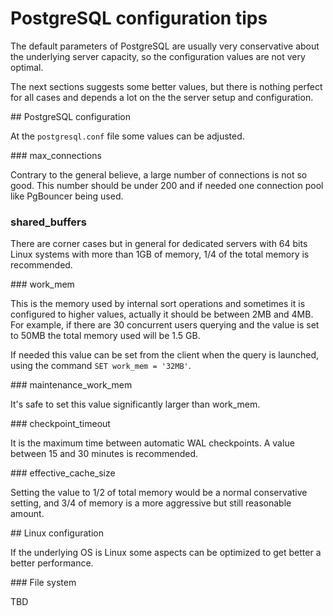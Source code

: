 <h1>PostgreSQL configuration tips</h1>

The default parameters of PostgreSQL are usually very conservative about the underlying server capacity, so the configuration values are not very optimal.

The next sections suggests some better values, but there is nothing perfect for all cases and depends a lot on the the server setup and configuration.

## PostgreSQL configuration

At the `postgresql.conf` file some values can be adjusted.

### max_connections

Contrary to the general believe, a large number of connections is not so good. This number should be under 200 and if needed one connection pool like PgBouncer being used.

### shared_buffers

There are corner cases but in general for dedicated servers with 64 bits Linux systems with more than 1GB of memory, 1/4 of the total memory is recommended.

### work_mem

This is the memory used by internal sort operations and sometimes it is configured to higher values, actually it should be between 2MB and 4MB. For example, if there are 30 concurrent users querying and the value is set to 50MB the total memory used will be 1.5 GB.

If needed this value can be set from the client when the query is launched, using the command `SET work_mem = '32MB'`.

### maintenance_work_mem

It's safe to set this value significantly larger than work_mem.

### checkpoint_timeout

It is the maximum time between automatic WAL checkpoints. A value between 15 and 30 minutes is recommended.

### effective_cache_size

Setting the value to 1/2 of total memory would be a normal conservative setting, and 3/4 of memory is a more aggressive but still reasonable amount.

## Linux configuration

If the underlying OS is Linux some aspects can be optimized to get better a better performance.

### File system

TBD
